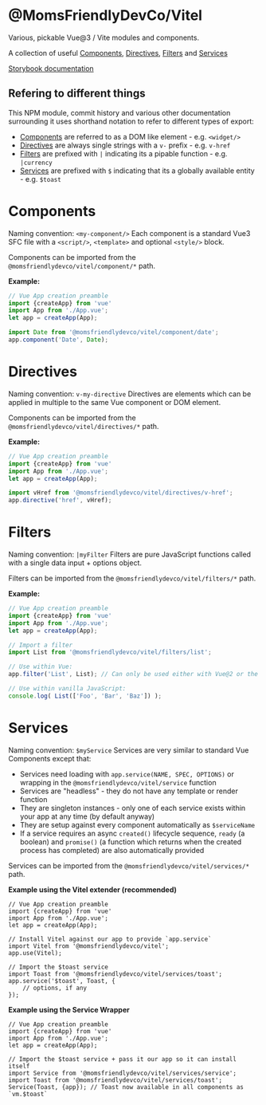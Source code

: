 @MomsFriendlyDevCo/Vitel
========================
Various, pickable Vue@3 / Vite modules and components.

A collection of useful [Components](#components), [Directives](#directives), [Filters](#filters) and [Services](#services)

[Storybook documentation](https://momsfriendlydevco.github.io/Vitel/)


Refering to different things
----------------------------
This NPM module, commit history and various other documentation surrounding it uses shorthand notation to refer to different types of export:

* [Components](#components) are referred to as a DOM like element - e.g. `<widget/>`
* [Directives](#directives) are always single strings with a `v-` prefix - e.g. `v-href`
* [Filters](#filters) are prefixed with `|` indicating its a pipable function - e.g. `|currency`
* [Services](#services) are prefixed with `$` indicating that its a globally available entity - e.g. `$toast`


Components
==========
Naming convention: `<my-component/>`
Each component is a standard Vue3 SFC file with a `<script/>`, `<template>` and optional `<style/>` block.

Components can be imported from the `@momsfriendlydevco/vitel/component/*` path.

**Example:**
```javascript
// Vue App creation preamble
import {createApp} from 'vue'
import App from './App.vue';
let app = createApp(App);

import Date from '@momsfriendlydevco/vitel/component/date';
app.component('Date', Date);
```


Directives
==========
Naming convention: `v-my-directive`
Directives are elements which can be applied in multiple to the same Vue component or DOM element.

Components can be imported from the `@momsfriendlydevco/vitel/directives/*` path.

**Example:**
```javascript
// Vue App creation preamble
import {createApp} from 'vue'
import App from './App.vue';
let app = createApp(App);

import vHref from '@momsfriendlydevco/vitel/directives/v-href';
app.directive('href', vHref);
```


Filters
=======
Naming convention: `|myFilter`
Filters are pure JavaScript functions called with a single data input + options object.

Filters can be imported from the `@momsfriendlydevco/vitel/filters/*` path.

**Example:**
```javascript
// Vue App creation preamble
import {createApp} from 'vue'
import App from './App.vue';
let app = createApp(App);

// Import a filter
import List from '@momsfriendlydevco/vitel/filters/list';

// Use within Vue:
app.filter('List', List); // Can only be used either with Vue@2 or the [Doop framework](https://github.com/MomsFriendlyDevCo/Doop)

// Use within vanilla JavaScript:
console.log( List(['Foo', 'Bar', 'Baz']) );
```


Services
========
Naming convention: `$myService`
Services are very similar to standard Vue Components except that:

* Services need loading with `app.service(NAME, SPEC, OPTIONS)` or wrapping in the `@momsfriendlydevco/vitel/service` function
* Services are "headless" - they do not have any template or render function
* They are singleton instances - only one of each service exists within your app at any time (by default anyway)
* They are setup against every component automatically as `$serviceName`
* If a service requires an async `created()` lifecycle sequence, `ready` (a boolean) and `promise()` (a function which returns when the created process has completed) are also automatically provided

Services can be imported from the `@momsfriendlydevco/vitel/services/*` path.

**Example using the Vitel extender (recommended)**
```javasript
// Vue App creation preamble
import {createApp} from 'vue'
import App from './App.vue';
let app = createApp(App);

// Install Vitel against our app to provide `app.service`
import Vitel from '@momsfriendlydevco/vitel';
app.use(Vitel);

// Import the $toast service
import Toast from '@momsfriendlydevco/vitel/services/toast';
app.service('$toast', Toast, {
    // options, if any
});
```

**Example using the Service Wrapper**
```javasript
// Vue App creation preamble
import {createApp} from 'vue'
import App from './App.vue';
let app = createApp(App);

// Import the $toast service + pass it our app so it can install itself
import Service from '@momsfriendlydevco/vitel/services/service';
import Toast from '@momsfriendlydevco/vitel/services/toast';
Service(Toast, {app}); // Toast now available in all components as `vm.$toast`
```
